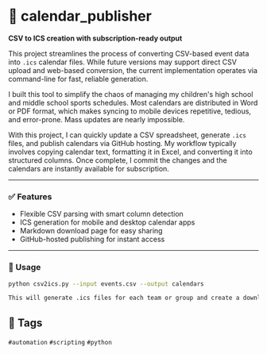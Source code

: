 # 📅 calendar_publisher

**CSV to ICS creation with subscription-ready output**

This project streamlines the process of converting CSV-based event data into `.ics` calendar files. While future versions may support direct CSV upload and web-based conversion, the current implementation operates via command-line for fast, reliable generation.

I built this tool to simplify the chaos of managing my children's high school and middle school sports schedules. Most calendars are distributed in Word or PDF format, which makes syncing to mobile devices repetitive, tedious, and error-prone. Mass updates are nearly impossible.

With this project, I can quickly update a CSV spreadsheet, generate `.ics` files, and publish calendars via GitHub hosting. My workflow typically involves copying calendar text, formatting it in Excel, and converting it into structured columns. Once complete, I commit the changes and the calendars are instantly available for subscription.

---

### ✅ Features

- Flexible CSV parsing with smart column detection
- ICS generation for mobile and desktop calendar apps
- Markdown download page for easy sharing
- GitHub-hosted publishing for instant access

---

### 🔧 Usage

```bash
python csv2ics.py --input events.csv --output calendars

This will generate .ics files for each team or group and create a download_links.md file and web page with branded links.
```
## 📌 Tags
`#automation` `#scripting` `#python`

